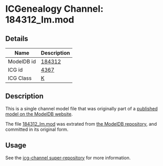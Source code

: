 # ICGenealogy Channel: 184312\_Im.mod

## Details

Name | Description
---- | -----------
ModelDB id | [184312](http://senselab.med.yale.edu/ModelDB/ShowModel.cshtml?model=184312)
ICG id | [4367](http://icg.neurotheory.ox.ac.uk/channels/1/4367)
ICG Class | [K](http://icg.neurotheory.ox.ac.uk/channels/1)

## Description

This is a single channel model file that was originally part of a [published model on the ModelDB website](http://senselab.med.yale.edu/mModelDB/ShowModel.cshtml?model=184312).

The file [184312\_Im.mod](184312_Im.mod) was extrated from [the ModelDB repository](http://senselab.med.yale.edu/ModelDB/ShowModel.cshtml?model=184312), and committed in its original form.

## Usage

See the [icg-channel super-repository](https://github.com/icgenealogy/icg-channels) for more information.